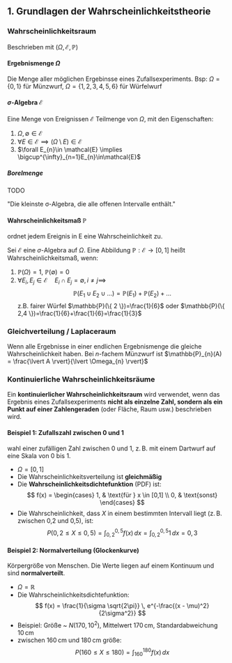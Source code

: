 ## 1. Grundlagen der Wahrscheinlichkeitstheorie
### Wahrscheinlichkeitsraum
Beschrieben mit $(\Omega, \mathcal{E}, \mathbb{P})$

#### Ergebnismenge $\Omega$
Die Menge aller möglichen Ergebinsse eines Zufallsexperiments.
Bsp: $\Omega=\{ 0,1 \}$ für Münzwurf, $\Omega=\{ 1,2,3,4,5,6 \}$ für Würfelwurf


#### $\sigma$-Algebra $\mathcal{E}$
Eine Menge von Ereignissen $\mathcal{E}$ Teilmenge von $\Omega$, mit den Eigenschaften:
1. $\Omega, \emptyset \in \mathcal{E}$ 
2. $\forall E\in \mathcal{E}\implies (\Omega \setminus E)\in\mathcal{E}$
3. $\forall E_{n}\in \mathcal{E} \implies \bigcup^{\infty}_{n=1}E_{n}\in\mathcal{E}$


##### Borelmenge
TODO

"Die kleinste σ-Algebra, die alle offenen Intervalle enthält."



#### Wahrscheinlichkeitsmaß $\mathbb{P}$
ordnet jedem Ereignis in E eine Wahrscheinlichkeit zu.

Sei $\mathcal{E}$ eine $\sigma$-Algebra auf $\Omega$. Eine Abbildung $\mathbb{P}: \mathcal{E}\to [0,1]$ heißt Wahrscheinlichkeitsmaß, wenn:
1. $\mathbb{P}(\Omega)=1$, $\mathbb{P}(\emptyset)=0$
2. $\forall E_{i}, E_{j} \in \mathcal{E} \quad E_{i}\cap E_{j}=\emptyset, i\neq j \implies$$$
\mathbb{P}(E_{1}\cup E_{2}\cup\dots)=\mathbb{P}(E_{1})+\mathbb{P}(E_{2})+\dots
$$
z.B. fairer Würfel $\mathbb{P}(\{ 2 \})=\frac{1}{6}$ oder $\mathbb{P}(\{ 2,4 \})=\frac{1}{6}+\frac{1}{6}=\frac{1}{3}$


### Gleichverteilung / Laplaceraum
Wenn alle Ergebnisse in einer endlichen Ergebnismenge die gleiche Wahrscheinlichkeit haben. Bei $n$-fachem Münzwurf ist $\mathbb{P}_{n}(A) = \frac{\lvert A \rvert}{\lvert \Omega_{n} \rvert}$

### Kontinuierliche Wahrscheinlichkeitsräume
Ein **kontinuierlicher Wahrscheinlichkeitsraum** wird verwendet, wenn das Ergebnis eines Zufallsexperiments **nicht als einzelne Zahl, sondern als ein Punkt auf einer Zahlengeraden** (oder Fläche, Raum usw.) beschrieben wird.

#### Beispiel 1: Zufallszahl zwischen 0 und 1
wahl einer zufälligen Zahl zwischen 0 und 1, z. B. mit einem Dartwurf auf eine Skala von 0 bis 1.

- $\Omega=[0,1]$
- Die Wahrscheinlichkeitsverteilung ist **gleichmäßig**
- Die **Wahrscheinlichkeitsdichtefunktion** (PDF) ist:
  $$
   f(x) = \begin{cases}
   1, & \text{für } x \in [0,1] \\
   0, & \text{sonst}
   \end{cases}
   $$
- Die Wahrscheinlichkeit, dass $X$ in einem bestimmten Intervall liegt (z. B. zwischen 0,2 und 0,5), ist:
  $$
   P(0{,}2 \leq X \leq 0{,}5) = \int_{0{,}2}^{0{,}5} f(x)\,dx = \int_{0{,}2}^{0{,}5} 1 \, dx = 0{,}3
   $$
#### Beispiel 2: Normalverteilung (Glockenkurve)
Körpergröße von Menschen. Die Werte liegen auf einem Kontinuum und sind **normalverteilt**.

- $\Omega=\mathbb{R}$
- Die Wahrscheinlichkeitsdichtefunktion:
  $$
   f(x) = \frac{1}{\sigma \sqrt{2\pi}} \, e^{-\frac{(x - \mu)^2}{2\sigma^2}}
   $$
- Beispiel: Größe ~ $N(170, 10^2)$, Mittelwert 170 cm, Standardabweichung 10 cm
- zwischen 160 cm und 180 cm größe:
  $$
   P(160 \leq X \leq 180) = \int_{160}^{180} f(x)\,dx
   $$
